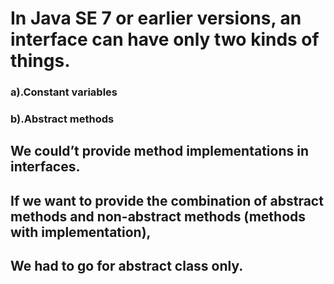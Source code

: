 # In Java SE 7 or earlier versions, an interface can have only two kinds of things.

###	a).Constant variables
###	b).Abstract methods
## We could’t provide method implementations in interfaces. 
##	If we want to provide the combination of abstract methods and non-abstract methods (methods with implementation), 
##	We had to go for abstract class only.